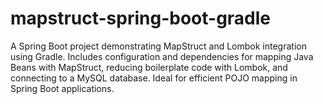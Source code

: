 # mapstruct-spring-boot-gradle
A Spring Boot project demonstrating MapStruct and Lombok integration using Gradle. Includes configuration and dependencies for mapping Java Beans with MapStruct, reducing boilerplate code with Lombok, and connecting to a MySQL database. Ideal for efficient POJO mapping in Spring Boot applications.

